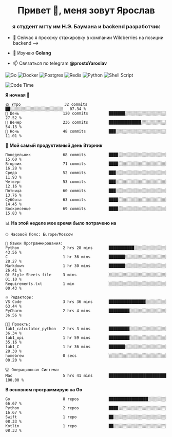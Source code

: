 <h1 align="center">Привет 👋, меня зовут Ярослав</h1>
<h3 align="center">я студент мгту им Н.Э. Баумана и 
backend разработчик</h3>

<!--[![Typing SVG](https://readme-typing-svg.herokuapp.com?color=%2336BCF7&lines=Computer+science+student)](https://git.io/typing-svg)
-->

<!--<p align="left"> <a href="https://github.com/ryo-ma/github-profile-trophy"><img src="https://github-profile-trophy.vercel.app/?username=passwordhash" alt="passwordhash" /></a> </p>-->

<!-- - 🔭 Сейчас я активно разрабатываю проект [Grates](https://github.com/passwordhash/grates) -->
- 🔭 Сейчас я прохожу стажировку в компании Wildberries на позиции backend -->

- 🌱 Изучаю **Golang**

- 📫 Связаться по telegram **@prostoYaroslav**

![Go](https://img.shields.io/badge/go-%2300ADD8.svg?style=for-the-badge&logo=go&logoColor=white)
![Docker](https://img.shields.io/badge/docker-%230db7ed.svg?style=for-the-badge&logo=docker&logoColor=white)
![Postgres](https://img.shields.io/badge/postgres-%23316192.svg?style=for-the-badge&logo=postgresql&logoColor=white)
![Redis](https://img.shields.io/badge/redis-%23DD0031.svg?style=for-the-badge&logo=redis&logoColor=white)
![Python](https://img.shields.io/badge/python-3670A0?style=for-the-badge&logo=python&logoColor=ffdd54)
![Shell Script](https://img.shields.io/badge/shell_script-%23121011.svg?style=for-the-badge&logo=gnu-bash&logoColor=white)

<!--START_SECTION:waka-->
![Code Time](http://img.shields.io/badge/Code%20Time-157%20hrs%2037%20mins-blue)

**Я ночная 🦉** 

```text
🌞 Утро                   32 commits          ██░░░░░░░░░░░░░░░░░░░░░░░   07.34 % 
🌆 День                   120 commits         ███████░░░░░░░░░░░░░░░░░░   27.52 % 
🌃 Вечер                  236 commits         ██████████████░░░░░░░░░░░   54.13 % 
🌙 Ночь                   48 commits          ███░░░░░░░░░░░░░░░░░░░░░░   11.01 % 
```
📅 **Мой самый продуктивный день Вторник** 

```text
Понедельник              68 commits          ████░░░░░░░░░░░░░░░░░░░░░   15.60 % 
Вторник                  71 commits          ████░░░░░░░░░░░░░░░░░░░░░   16.28 % 
Среда                    52 commits          ███░░░░░░░░░░░░░░░░░░░░░░   11.93 % 
Четверг                  53 commits          ███░░░░░░░░░░░░░░░░░░░░░░   12.16 % 
Пятница                  60 commits          ███░░░░░░░░░░░░░░░░░░░░░░   13.76 % 
Суббота                  63 commits          ████░░░░░░░░░░░░░░░░░░░░░   14.45 % 
Воскресенье              69 commits          ████░░░░░░░░░░░░░░░░░░░░░   15.83 % 
```


📊 **На этой неделе мое время было потрачено на** 

```text
🕑︎ Часовой Пояс: Europe/Moscow

💬 Языки Программирования: 
Python                   2 hrs 28 mins       ███████████░░░░░░░░░░░░░░   43.56 % 
C                        1 hr 36 mins        ███████░░░░░░░░░░░░░░░░░░   28.27 % 
Markdown                 1 hr 30 mins        ███████░░░░░░░░░░░░░░░░░░   26.41 % 
Qt Style Sheets file     3 mins              ░░░░░░░░░░░░░░░░░░░░░░░░░   01.10 % 
Requirements.txt         1 min               ░░░░░░░░░░░░░░░░░░░░░░░░░   00.43 % 

🔥 Редакторы: 
VS Code                  3 hrs 36 mins       ████████████████░░░░░░░░░   63.44 % 
PyCharm                  2 hrs 4 mins        █████████░░░░░░░░░░░░░░░░   36.56 % 

🐱‍💻 Проекты: 
lab1_calculator_python   2 hrs 3 mins        █████████░░░░░░░░░░░░░░░░   36.34 % 
lab1_opi                 1 hr 59 mins        █████████░░░░░░░░░░░░░░░░   35.16 % 
lab1_C                   1 hr 36 mins        ███████░░░░░░░░░░░░░░░░░░   28.30 % 
homebrew                 0 secs              ░░░░░░░░░░░░░░░░░░░░░░░░░   00.20 % 

💻 Операционная Система: 
Mac                      5 hrs 41 mins       █████████████████████████   100.00 % 
```

**В основном программирую на Go** 

```text
Go                       8 repos             █████████████████░░░░░░░░   66.67 % 
Python                   2 repos             ████░░░░░░░░░░░░░░░░░░░░░   16.67 % 
Swift                    1 repo              ██░░░░░░░░░░░░░░░░░░░░░░░   08.33 % 
Kotlin                   1 repo              ██░░░░░░░░░░░░░░░░░░░░░░░   08.33 % 
```




<!--END_SECTION:waka-->

<!--
<p><img align="center" src="https://github-readme-stats.vercel.app/api/top-langs?username=passwordhash&show_icons=true&locale=en&layout=compact" alt="passwordhash" /></p>

<p><img align="center" src="https://github-readme-streak-stats.herokuapp.com/?user=passwordhash&" alt="passwordhash" /></p>-->


